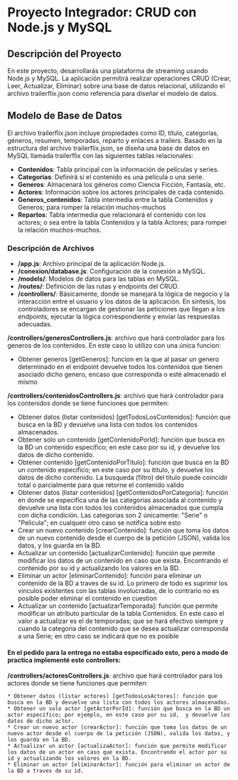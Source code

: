 # Proyecto Integrador: CRUD con Node.js y MySQL

## Descripción del Proyecto

En este proyecto, desarrollarás una plataforma de streaming usando Node.js y MySQL. La aplicación permitirá realizar operaciones CRUD (Crear, Leer, Actualizar, Eliminar) sobre una base de datos relacional, utilizando el archivo trailerflix.json como referencia para diseñar el modelo de datos.


## Modelo de Base de Datos
El archivo trailerflix.json incluye propiedades como ID, título, categorías, géneros, resumen, temporadas, reparto y enlaces a trailers. Basado en la estructura del archivo trailerflix.json, se diseña una base de datos en MySQL llamada trailerflix con las siguientes tablas relacionales:

- **Contenidos**: Tabla principal con la información de películas y series.
- **Categorias**: Definirá si el contenido es una película o una serie.
- **Generos**: Almacenará los géneros como Ciencia Ficción, Fantasía, etc.
- **Actores**: Información sobre los actores principales de cada contenido.
- **Generos_contenidos**: Tabla intermedia entre la tabla Contenidos y Generos; para romper la relación muchos-muchos
- **Repartos**: Tabla intermedia que relacionará el contenido con los actores; o sea entre la tabla Contenidos y la tabla Actores; para romper la relación muchos-muchos.



### Descripción de Archivos ###

- **/app.js**: Archivo principal de la aplicación Node.js.
- **/conexion/database.js**: Configuración de la conexión a MySQL.
- **/models/**: Modelos de datos para las tablas en MySQL.
- **/routes/**: Definición de las rutas y endpoints del CRUD.
- **/controllers/**: Básicamente, donde se manejará la lógica de negocio y la interacción entre el usuario y los datos de la aplicación. En sintesis, los controladores se encargan de gestionar las peticiones que llegan a los endpoints, ejecutar la lógica correspondiente y enviar las respuestas adecuadas.


**/controllers/generosControllers.js**: archivo que hará controlador para los generos de los contenidos. En este caso lo utilizo con una única funcion:

   * Obtener generos [getGeneros]: funcion en la que al pasar un genero determinado en el endpoint devuelve todos los contenidos que tienen asociado dicho genero, encaso que corresponda o esté almacenado el mismo


**/controllers/contenidosControllers.js**: archivo que hará controlador para los contenidos donde se tiene funciones que permiten:

   * Obtener datos (listar contenidos) [getTodosLosContenidos]: función que busca en la BD y devuelve una lista con todos los contenidos almacenados.
   * Obtener solo un contenido [getContenidoPorId]: función que busca en la BD un contenido específico; en este caso por su id, y devuelve los datos de dicho contenido.
   * Obtener contenido [getContenidoPorTitulo]: función que busca en la BD un contenido específico; en este caso por su ititulo, y devuelve los datos de dicho contenido. La busqueda (filtro) del titulo puede coincidir total o parcialmente para que retorne el contenido valido
   * Obtener datos (listar contenidos) [getContenidosPorCategoria]: función en donde se especifica una de las categorias asociada al contenido y devuelve una lista con todos los contenidos almacenados que cumpla con dicha condición. Las categorias son 2 únicamente: "Serie" o "Pelicula"; en cualqueir otro caso se notifica sobre esto
   * Crear un nuevo contenido [crearContenido]: función que toma los datos de un nuevo contenido desde el cuerpo de la petición (JSON), valida los datos, y los guarda en la BD. 
   * Actualizar un contenido [actualizarContenido]: función que permite modificar los datos de un contenido en caso que exista. Encontrando el contenido por su id y actualizando los valores en la BD.
   * Eliminar un actor [eliminarContenido]: función para eliminar un contenido de la BD a traves de su id. Lo primero de todo es suprimir los vinculos existentes con las tablas involucradas, de lo contrario no es posible poder eliminar el contenido en cuestion
   * Actualizar un contenido [actualizarTemporada]: función que permite modificar un atributo particular de la tabla Contenidos. En este caso el valor a actualizar es el de temporadas; que se hará efectivo siempre y cuando la categoria del contenido que se desea actualizar corresponda a una Serie; en otro caso se indicará que no es posible


#### En el pedido para la entrega no estaba especificado esto, pero a  modo de practica implementé este controllers:

**/controllers/actoresControllers.js**: archivo que hará controlador para los actores donde se tiene funciones que permiten:

    * Obtener datos (listar actores) [getTodosLosActores]: función que busca en la BD y devuelve una lista con todos los actores almacenados.
    * Obtener un solo actor [getActorPorId]: función que busca en la BD un actor específico; por ejemplo, en este caso por su id,  y devuelve los datos de dicho actor.
    * Crear un nuevo actor [crearActor]: función que toma los datos de un nuevo actor desde el cuerpo de la petición (JSON), valida los datos, y los guarda en la BD.
    * Actualizar un actor [actualizaActor]: función que permite modificar los datos de un actor en caso que exista. Encontrando el actor por su id y actualizando los valores en la BD.
    * Eliminar un actor [eliminarActor]: función para eliminar un actor de la BD a traves de su id.





       